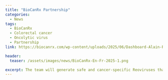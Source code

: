 ```yaml
---
title: "BioCanRx Partnership"
categories:
  - News
tags:
  - BioCanRx
  - Colorectal cancer
  - Oncolytic virus
  - Partnership
link: https://biocanrx.com/wp-content/uploads/2025/06/Dashboard-Alain-Reovirus-Oral-Colon-Cancer-vaccine.pdf

header:
  teaser: /assets/images/news/BioCanRx-En-Fr-2025-1.png

excerpt: The team will generate safe and cancer-specific Reoviruses that, when administered orally, will eliminate malignant polyps and act prophylactically to prevent their recurrence.
---
```


